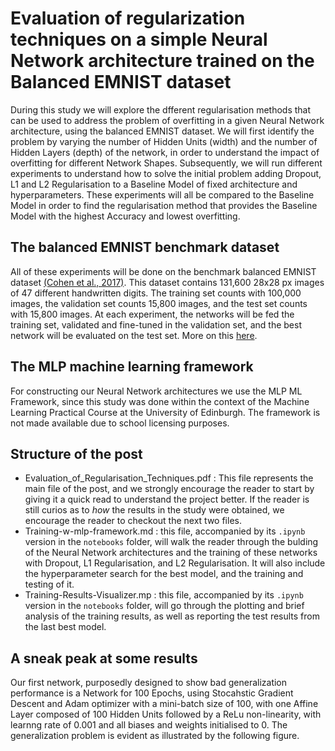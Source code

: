 # Evaluation of regularization techniques on a simple Neural Network architecture trained on the Balanced EMNIST dataset
During this study we will explore the dfferent regularisation methods that can be used to address the problem of overfitting in a given Neural Network architecture, using the balanced EMNIST dataset. We will first identify the problem by varying the number of Hidden Units (width) and the number of Hidden Layers (depth) of the network, in order to understand the impact of overfitting for different Network Shapes. Subsequently, we will run different experiments to understand how to solve the initial problem adding Dropout, L1 and L2 Regularisation to a Baseline Model of fixed architecture and hyperparameters. These experiments will all be compared to the Baseline Model in order to find the regularisation method that provides the Baseline Model with the highest Accuracy and lowest overfitting.

## The balanced EMNIST benchmark dataset
All of these experiments will be done on the benchmark balanced EMNIST dataset [(Cohen et al., 2017)](https://arxiv.org/pdf/1702.05373.pdf). This dataset contains 131,600 28x28 px images of 47 different handwritten digits. The training set counts with 100,000 images, the validation set counts 15,800 images, and the test set counts with 15,800 images. At each experiment, the networks will be fed the training set, validated and fine-tuned in the validation set, and the best network will be evaluated on the test set. More on this [here](https://www.nist.gov/itl/products-and-services/emnist-dataset).

## The MLP machine learning framework
For constructing our Neural Network architectures we use the MLP ML Framework, since this study was done within the context of the Machine Learning Practical Course at the University of Edinburgh. The framework is not made available due to school licensing purposes.

## Structure of the post
  - Evaluation_of_Regularisation_Techniques.pdf : This file represents the main file of the post, and we strongly encourage the reader to start by giving it a quick read to understand the project better. If the reader is still curios as to _how_ the results in the study were obtained, we encourage the reader to checkout the next two files.
  - Training-w-mlp-framework.md : this file, accompanied by its ```.ipynb``` version in the ```notebooks``` folder, will walk the reader through the bulding of the Neural Network architectures and the training of these networks with Dropout, L1 Regularisation, and L2 Regularisation. It will also include the hyperparameter search for the best model, and the training and testing of it.
  - Training-Results-Visualizer.mp : this file, accompanied by its ```.ipynb``` version in the ```notebooks``` folder, will go through the plotting and brief analysis of the training results, as well as reporting the test results from the last best model.
 
 ## A sneak peak at some results
Our first network, purposedly designed to show bad generalization performance is a Network for 100 Epochs, using Stocahstic Gradient Descent and Adam optimizer with a mini-batch size of 100, with one Affine Layer composed of 100 Hidden Units followed by a ReLu non-linearity, with learnng rate of 0.001 and all biases and weights initialised to 0. The generalization problem is evident as illustrated by the following figure.
